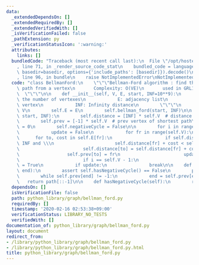 ```yaml
---
data:
  _extendedDependsOn: []
  _extendedRequiredBy: []
  _extendedVerifiedWith: []
  _isVerificationFailed: false
  _pathExtension: py
  _verificationStatusIcon: ':warning:'
  attributes:
    links: []
  bundledCode: "Traceback (most recent call last):\n  File \"/opt/hostedtoolcache/Python/3.9.1/x64/lib/python3.9/site-packages/onlinejudge_verify/documentation/build.py\"\
    , line 71, in _render_source_code_stat\n    bundled_code = language.bundle(stat.path,\
    \ basedir=basedir, options={'include_paths': [basedir]}).decode()\n  File \"/opt/hostedtoolcache/Python/3.9.1/x64/lib/python3.9/site-packages/onlinejudge_verify/languages/python.py\"\
    , line 96, in bundle\n    raise NotImplementedError\nNotImplementedError\n"
  code: "class BellmanFord:\n    \"\"\"Bellman-Ford algorithm : find the shortest\
    \ path from a vertex\n       Complexity: O(VE)\n       used in GRL1A(AOJ)\n  \
    \  \"\"\"\n\n    def __init__(self, V, E, start, INF=10**9):\n        \"\"\" V:\
    \ the number of vertexes\n            E: adjacency list\n            start: start\
    \ vertex\n            INF: Infinity distance\n        \"\"\"\n        self.V =\
    \ V\n        self.E = E\n        self.bellman_ford(start, INF)\n\n    def bellman_ford(self,\
    \ start, INF):\n        self.distance = [INF] * self.V  # distance from start\n\
    \        self.prev = [-1] * self.V  # prev vertex of shortest path\n        self.distance[start]\
    \ = 0\n        self.negativeCycle = False\n\n        for i in range(self.V):\n\
    \            update = False\n            for fr in range(self.V):\n          \
    \      for to, cost in self.E[fr]:\n                    if self.distance[fr] !=\
    \ INF and \\\n                       self.distance[fr] + cost < self.distance[to]:\n\
    \                        self.distance[to] = self.distance[fr] + cost\n      \
    \                  self.prev[to] = fr\n                        update = True\n\
    \                        if i == self.V - 1:\n                            self.negativeCycle\
    \ = True\n            if update:\n                break\n\n    def getPath(self,\
    \ end):\n        assert self.hasNegativeCycle() == False\n        path = [end]\n\
    \        while self.prev[end] != -1:\n            end = self.prev[end]\n     \
    \   return path[::-1]\n\n    def hasNegativeCycle(self):\n        return self.negativeCycle\n"
  dependsOn: []
  isVerificationFile: false
  path: python_library/graph/bellman_ford.py
  requiredBy: []
  timestamp: '2020-02-16 02:53:38+09:00'
  verificationStatus: LIBRARY_NO_TESTS
  verifiedWith: []
documentation_of: python_library/graph/bellman_ford.py
layout: document
redirect_from:
- /library/python_library/graph/bellman_ford.py
- /library/python_library/graph/bellman_ford.py.html
title: python_library/graph/bellman_ford.py
---
```

